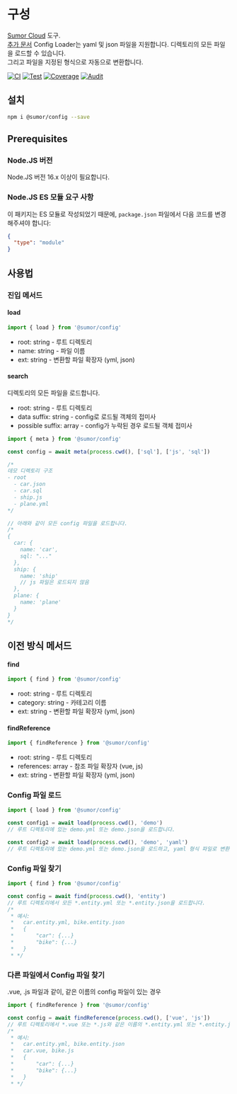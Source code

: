 # 구성

[Sumor Cloud](https://sumor.cloud) 도구.  
[추가 문서](https://sumor.cloud/config)
Config Loader는 yaml 및 json 파일을 지원합니다. 디렉토리의 모든 파일을 로드할 수 있습니다.  
그리고 파일을 지정된 형식으로 자동으로 변환합니다.

[![CI](https://github.com/sumor-cloud/config/actions/workflows/ci.yml/badge.svg)](https://github.com/sumor-cloud/config/actions/workflows/ci.yml)
[![Test](https://github.com/sumor-cloud/config/actions/workflows/ut.yml/badge.svg)](https://github.com/sumor-cloud/config/actions/workflows/ut.yml)
[![Coverage](https://github.com/sumor-cloud/config/actions/workflows/coverage.yml/badge.svg)](https://github.com/sumor-cloud/config/actions/workflows/coverage.yml)
[![Audit](https://github.com/sumor-cloud/config/actions/workflows/audit.yml/badge.svg)](https://github.com/sumor-cloud/config/actions/workflows/audit.yml)

## 설치

```bash
npm i @sumor/config --save
```

## Prerequisites

### Node.JS 버전

Node.JS 버전 16.x 이상이 필요합니다.

### Node.JS ES 모듈 요구 사항

이 패키지는 ES 모듈로 작성되었기 때문에, `package.json` 파일에서 다음 코드를 변경해주셔야 합니다:

```json
{
  "type": "module"
}
```

## 사용법

### 진입 메서드

#### load

```js
import { load } from '@sumor/config'
```

- root: string - 루트 디렉토리
- name: string - 파일 이름
- ext: string - 변환할 파일 확장자 (yml, json)

#### search

디렉토리의 모든 파일을 로드합니다.

- root: string - 루트 디렉토리
- data suffix: string - config로 로드될 객체의 접미사
- possible suffix: array - config가 누락된 경우 로드될 객체 접미사

```js
import { meta } from '@sumor/config'

const config = await meta(process.cwd(), ['sql'], ['js', 'sql'])

/*
데모 디렉토리 구조
- root
  - car.json
  - car.sql
  - ship.js
  - plane.yml
*/

// 아래와 같이 모든 config 파일을 로드합니다.
/*
{
  car: {
    name: 'car',
    sql: "..."
  },
  ship: {
    name: 'ship'
    // js 파일은 로드되지 않음
  },
  plane: {
    name: 'plane'
  }
}
*/
```

## 이전 방식 메서드

#### find

```js
import { find } from '@sumor/config'
```

- root: string - 루트 디렉토리
- category: string - 카테고리 이름
- ext: string - 변환할 파일 확장자 (yml, json)

#### findReference

```js
import { findReference } from '@sumor/config'
```

- root: string - 루트 디렉토리
- references: array - 참조 파일 확장자 (vue, js)
- ext: string - 변환할 파일 확장자 (yml, json)

### Config 파일 로드

```javascript
import { load } from '@sumor/config'

const config1 = await load(process.cwd(), 'demo')
// 루트 디렉토리에 있는 demo.yml 또는 demo.json을 로드합니다.

const config2 = await load(process.cwd(), 'demo', 'yaml')
// 루트 디렉토리에 있는 demo.yml 또는 demo.json을 로드하고, yaml 형식 파일로 변환합니다.
```

### Config 파일 찾기

```javascript
import { find } from '@sumor/config'

const config = await find(process.cwd(), 'entity')
// 루트 디렉토리에서 모든 *.entity.yml 또는 *.entity.json을 로드합니다.
/*
 * 예시:
 *   car.entity.yml, bike.entity.json
 *   {
 *       "car": {...}
 *       "bike": {...}
 *   }
 * */
```

### 다른 파일에서 Config 파일 찾기

.vue, .js 파일과 같이, 같은 이름의 config 파일이 있는 경우

```javascript
import { findReference } from '@sumor/config'

const config = await findReference(process.cwd(), ['vue', 'js'])
// 루트 디렉토리에서 *.vue 또는 *.js와 같은 이름의 *.entity.yml 또는 *.entity.json을 로드합니다.
/*
 * 예시:
 *   car.entity.yml, bike.entity.json
 *   car.vue, bike.js
 *   {
 *       "car": {...}
 *       "bike": {...}
 *   }
 * */
```
